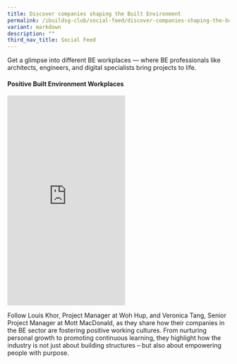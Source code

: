 ```yaml
---
title: Discover companies shaping the Built Environment
permalink: /ibuildsg-club/social-feed/discover-companies-shaping-the-built-environment/
variant: markdown
description: ""
third_nav_title: Social Feed
---
```

<p>Get a glimpse into different BE workplaces — where BE professionals like architects, engineers, and digital specialists bring projects to life.</p>

<h4>Positive Built Environment Workplaces</h4>
<div>
	<iframe allow="autoplay; clipboard-write; encrypted-media; picture-in-picture; web-share" allowfullscreen="true" frameborder="0" scrolling="no" style="border:none;overflow:hidden" height="476" width="267" src="https://www.facebook.com/plugins/video.php?height=476&amp;href=https%3A%2F%2Fwww.facebook.com%2Freel%2F1137812130804559%2F&amp;show_text=false&amp;width=267&amp;t=0"></iframe>
</div>

<p>Follow Louis Khor, Project Manager at Woh Hup, and Veronica Tang, Senior Project Manager at Mott MacDonald, as they share how their companies in the BE sector are fostering positive working cultures. From nurturing personal growth to promoting continuous learning, they highlight how the industry is not just about building structures – but also about empowering people with purpose.</p>